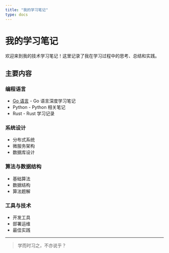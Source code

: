 ```yaml
---
title: "我的学习笔记"
type: docs
---
```


# 我的学习笔记

欢迎来到我的技术学习笔记！这里记录了我在学习过程中的思考、总结和实践。

## 主要内容

### 编程语言
- [Go 语言](/docs/programming/go/) - Go 语言深度学习笔记
- Python - Python 相关笔记
- Rust - Rust 学习记录

### 系统设计
- 分布式系统
- 微服务架构
- 数据库设计

### 算法与数据结构
- 基础算法
- 数据结构
- 算法题解

### 工具与技术
- 开发工具
- 部署运维
- 最佳实践

---

> 学而时习之，不亦说乎？